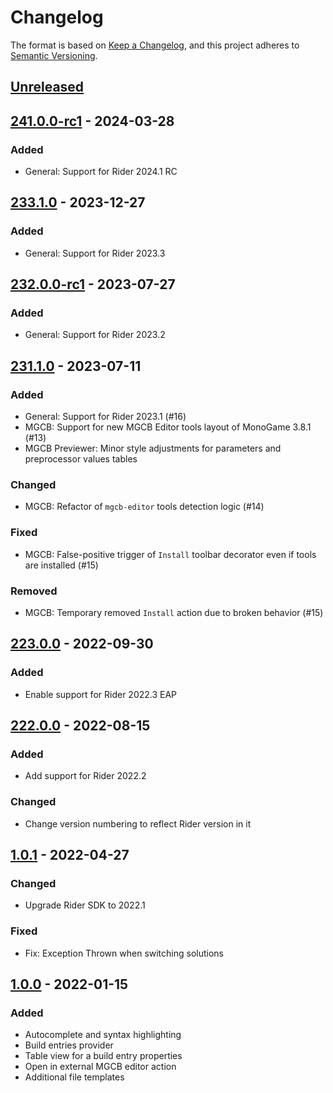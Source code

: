 # Changelog

The format is based on [Keep a Changelog](https://keepachangelog.com/en/1.0.0/),
and this project adheres to [Semantic Versioning](https://semver.org/spec/v2.0.0.html).

## [Unreleased]

## [241.0.0-rc1] - 2024-03-28
### Added
- General: Support for Rider 2024.1 RC

## [233.1.0] - 2023-12-27
### Added
- General: Support for Rider 2023.3

## [232.0.0-rc1] - 2023-07-27
### Added
- General: Support for Rider 2023.2

## [231.1.0] - 2023-07-11
### Added
- General: Support for Rider 2023.1 (#16)
- MGCB: Support for new MGCB Editor tools layout of MonoGame 3.8.1 (#13)
- MGCB Previewer: Minor style adjustments for parameters and preprocessor values tables
### Changed
- MGCB: Refactor of `mgcb-editor` tools detection logic (#14)
### Fixed
- MGCB: False-positive trigger of `Install` toolbar decorator even if tools are installed (#15)
### Removed
- MGCB: Temporary removed `Install` action due to broken behavior (#15)

## [223.0.0] - 2022-09-30
### Added
- Enable support for Rider 2022.3 EAP

## [222.0.0] - 2022-08-15
### Added
- Add support for Rider 2022.2
### Changed
- Change version numbering to reflect Rider version in it

## [1.0.1] - 2022-04-27
### Changed
- Upgrade Rider SDK to 2022.1
### Fixed
- Fix: Exception Thrown when switching solutions

## [1.0.0] - 2022-01-15
### Added
- Autocomplete and syntax highlighting
- Build entries provider
- Table view for a build entry properties
- Open in external MGCB editor action
- Additional file templates

[Unreleased]: https://github.com/seclerp/rider-monogame/compare/v241.0.0-rc1...HEAD
[241.0.0-rc1]: https://github.com/seclerp/rider-monogame/compare/v233.1.0...v241.0.0-rc1
[233.1.0]: https://github.com/seclerp/rider-monogame/compare/v232.0.0-rc1...v233.1.0
[232.0.0-rc1]: https://github.com/seclerp/rider-monogame/compare/v231.1.0...v232.0.0-rc1
[231.1.0]: https://github.com/seclerp/rider-monogame/compare/v223.0.0...v231.1.0
[223.0.0]: https://github.com/seclerp/rider-monogame/compare/v1.0.1...v223.0.0
[222.0.0]: https://github.com/seclerp/rider-monogame/compare/v1.0.1...v222.0.0
[1.0.1]: https://github.com/seclerp/rider-monogame/compare/v1.0.0...v1.0.1
[1.0.0]: https://github.com/seclerp/rider-monogame/releases/tag/v1.0.0
